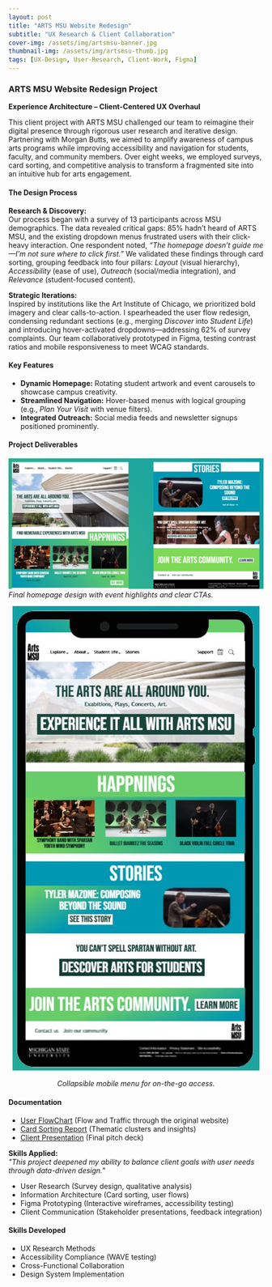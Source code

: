 ```yaml
---
layout: post
title: "ARTS MSU Website Redesign"
subtitle: "UX Research & Client Collaboration"
cover-img: /assets/img/artsmsu-banner.jpg
thumbnail-img: /assets/img/artsmsu-thumb.jpg
tags: [UX-Design, User-Research, Client-Work, Figma]
---
```


### ARTS MSU Website Redesign Project  
**Experience Architecture – Client-Centered UX Overhaul**  

This client project with ARTS MSU challenged our team to reimagine their digital presence through rigorous user research and iterative design. Partnering with Morgan Butts, we aimed to amplify awareness of campus arts programs while improving accessibility and navigation for students, faculty, and community members. Over eight weeks, we employed surveys, card sorting, and competitive analysis to transform a fragmented site into an intuitive hub for arts engagement.

#### The Design Process  
**Research & Discovery:**  
Our process began with a survey of 13 participants across MSU demographics. The data revealed critical gaps: 85% hadn’t heard of ARTS MSU, and the existing dropdown menus frustrated users with their click-heavy interaction. One respondent noted, *“The homepage doesn’t guide me—I’m not sure where to click first.”* We validated these findings through card sorting, grouping feedback into four pillars: *Layout* (visual hierarchy), *Accessibility* (ease of use), *Outreach* (social/media integration), and *Relevance* (student-focused content).  

**Strategic Iterations:**  
Inspired by institutions like the Art Institute of Chicago, we prioritized bold imagery and clear calls-to-action. I spearheaded the user flow redesign, condensing redundant sections (e.g., merging *Discover* into *Student Life*) and introducing hover-activated dropdowns—addressing 62% of survey complaints. Our team collaboratively prototyped in Figma, testing contrast ratios and mobile responsiveness to meet WCAG standards.  

#### Key Features  
- **Dynamic Homepage:** Rotating student artwork and event carousels to showcase campus creativity.  
- **Streamlined Navigation:** Hover-based menus with logical grouping (e.g., *Plan Your Visit* with venue filters).  
- **Integrated Outreach:** Social media feeds and newsletter signups positioned prominently.  

#### Project Deliverables  
![Desktop Prototype](/assets/img/deskprop.JPG)  
*Final homepage design with event highlights and clear CTAs.*  

<div style="text-align:center">
  <img src="/assets/img/phoneprop.JPG" alt="Mobile Prototype" style="max-width:100%">
  <p><em>Collapsible mobile menu for on-the-go access.</em></p>
</div>

#### Documentation  
- [User FlowChart](flows.JPG) (Flow and Traffic through the original website)  
- [Card Sorting Report](cardso.JPG) (Thematic clusters and insights)  
- [Client Presentation](https://docs.google.com/presentation/d/1kS9PdgfxMxIDpOp23N6uP5xIbRx4Rdsb7liWUFNrDHc/edit) (Final pitch deck)  

**Skills Applied:**  
*"This project deepened my ability to balance client goals with user needs through data-driven design."*  
- User Research (Survey design, qualitative analysis)  
- Information Architecture (Card sorting, user flows)  
- Figma Prototyping (Interactive wireframes, accessibility testing)  
- Client Communication (Stakeholder presentations, feedback integration)  

#### Skills Developed  
- UX Research Methods  
- Accessibility Compliance (WAVE testing)  
- Cross-Functional Collaboration  
- Design System Implementation  
